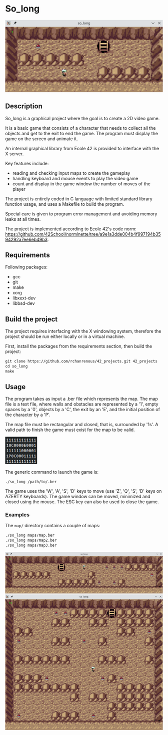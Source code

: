 # So\_long 

![so_long_gameplay1](img/so_long_gameplay1.png)

## Description

So\_long is a graphical project where the goal is to create a 2D video game.

It is a basic game that consists of a character that needs to collect all the objects and get to the exit to end the game.
The program must display the game on the screen and animate it.

An internal graphical library from Ecole 42 is provided to interface with the X server.

Key features include:
- reading and checking input maps to create the gameplay
- handling keyboard and mouse events to play the video game
- count and display in the game window the number of moves of the player

The project is entirely coded in C language with limited standard library function usage, and uses a Makefile to build the program.

Special care is given to program error management and avoiding memory leaks at all times.

The project is implemented according to Ecole 42's code norm: https://github.com/42School/norminette/tree/a9e1a3dde004b4f997194b3594292a7ee6eb49b3.

## Requirements

Following packages:
- gcc
- git
- make
- xorg
- libxext-dev
- libbsd-dev

## Build the project

The project requires interfacing with the X windowing system, therefore the project should be run either locally or in a virtual machine.

First, install the packages from the requirements section, then build the project:
```
git clone https://github.com/rchanrenous/42_projects.git 42_projects
cd so_long
make
```

## Usage

The program takes as input a .ber file which represents the map. The map file is a text file, where walls and obstacles are represented by a '1', empty spaces by a '0', objects by a 'C', the exit by an 'E', and the initial position of the character by a 'P'.

The map file must be rectangular and closed, that is, surrounded by '1s'. A valid path to finish the game must exist for the map to be valid.

![so_long_map](img/so_long_map.png)

The generic command to launch the game is:
```
./so_long /path/to/.ber
```

The game uses the 'W', 'A', 'S', 'D' keys to move (use 'Z', 'Q', 'S', 'D' keys on AZERTY keyboards). The game window can be moved, minimized and closed using the mouse. The ESC key can also be used to close the game.

### Examples

The `map/` directory contains a couple of maps:
```
./so_long maps/map.ber
./so_long maps/map2.ber
./so_long maps/map3.ber
```
![so_long_gameplay2](img/so_long_gameplay2.png)
![so_long_gameplay3](img/so_long_gameplay3.png)

